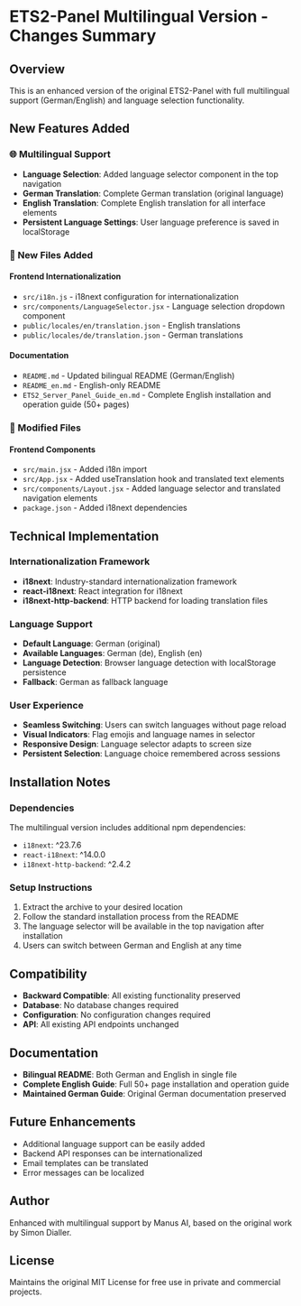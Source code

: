 # ETS2-Panel Multilingual Version - Changes Summary

## Overview
This is an enhanced version of the original ETS2-Panel with full multilingual support (German/English) and language selection functionality.

## New Features Added

### 🌐 Multilingual Support
- **Language Selection**: Added language selector component in the top navigation
- **German Translation**: Complete German translation (original language)
- **English Translation**: Complete English translation for all interface elements
- **Persistent Language Settings**: User language preference is saved in localStorage

### 📁 New Files Added

#### Frontend Internationalization
- `src/i18n.js` - i18next configuration for internationalization
- `src/components/LanguageSelector.jsx` - Language selection dropdown component
- `public/locales/en/translation.json` - English translations
- `public/locales/de/translation.json` - German translations

#### Documentation
- `README.md` - Updated bilingual README (German/English)
- `README_en.md` - English-only README
- `ETS2_Server_Panel_Guide_en.md` - Complete English installation and operation guide (50+ pages)

### 🔧 Modified Files

#### Frontend Components
- `src/main.jsx` - Added i18n import
- `src/App.jsx` - Added useTranslation hook and translated text elements
- `src/components/Layout.jsx` - Added language selector and translated navigation elements
- `package.json` - Added i18next dependencies

## Technical Implementation

### Internationalization Framework
- **i18next**: Industry-standard internationalization framework
- **react-i18next**: React integration for i18next
- **i18next-http-backend**: HTTP backend for loading translation files

### Language Support
- **Default Language**: German (original)
- **Available Languages**: German (de), English (en)
- **Language Detection**: Browser language detection with localStorage persistence
- **Fallback**: German as fallback language

### User Experience
- **Seamless Switching**: Users can switch languages without page reload
- **Visual Indicators**: Flag emojis and language names in selector
- **Responsive Design**: Language selector adapts to screen size
- **Persistent Selection**: Language choice remembered across sessions

## Installation Notes

### Dependencies
The multilingual version includes additional npm dependencies:
- `i18next`: ^23.7.6
- `react-i18next`: ^14.0.0
- `i18next-http-backend`: ^2.4.2

### Setup Instructions
1. Extract the archive to your desired location
2. Follow the standard installation process from the README
3. The language selector will be available in the top navigation after installation
4. Users can switch between German and English at any time

## Compatibility
- **Backward Compatible**: All existing functionality preserved
- **Database**: No database changes required
- **Configuration**: No configuration changes required
- **API**: All existing API endpoints unchanged

## Documentation
- **Bilingual README**: Both German and English in single file
- **Complete English Guide**: Full 50+ page installation and operation guide
- **Maintained German Guide**: Original German documentation preserved

## Future Enhancements
- Additional language support can be easily added
- Backend API responses can be internationalized
- Email templates can be translated
- Error messages can be localized

## Author
Enhanced with multilingual support by Manus AI, based on the original work by Simon Dialler.

## License
Maintains the original MIT License for free use in private and commercial projects.

